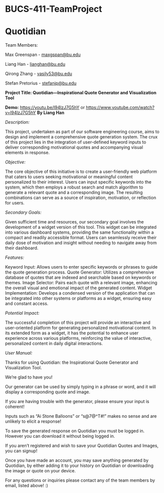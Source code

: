 # BUCS-411-TeamProject
# Quotidian
Team Members:

Max Greenspan - maxgspan@bu.edu

Liang Han - lianghan@bu.edu

Qirong Zhang - vasily53@bu.edu

Stefan Pretorius - stefanjp@bu.edu

**Project Title: Quotidian—Inspirational Quote Generator and Visualization Tool**

**Demo:**
https://youtu.be/l94lzJ7G5hY
or
https://www.youtube.com/watch?v=l94lzJ7G5hY
**By Liang Han**

*Description:*

This project, undertaken as part of our software engineering course, aims to design and implement a comprehensive quote generation system. The crux of this project lies in the integration of user-defined keyword inputs to deliver corresponding motivational quotes and accompanying visual elements in response.

*Objective:*

The core objective of this initiative is to create a user-friendly web platform that caters to users seeking motivational or meaningful content personalized to their interest. Users can input specific keywords into the system, which then employs a robust search and match algorithm to generate a relevant quote and a corresponding image. The resulting combinations can serve as a source of inspiration, motivation, or reflection for users.

*Secondary Goals:*

Given sufficient time and resources, our secondary goal involves the development of a widget version of this tool. This widget can be integrated into various dashboard systems, providing the same functionality within a compact and readily accessible format. Users can seamlessly receive their daily dose of motivation and insight without needing to navigate away from their dashboard.

*Features:*

Keyword Input: Allows users to enter specific keywords or phrases to guide the quote generation process.
Quote Generator: Utilizes a comprehensive database of quotes that are indexed and searchable based on keywords or themes.
Image Selector: Pairs each quote with a relevant image, enhancing the overall visual and emotional impact of the generated content.
Widget Implementation: Develops a condensed version of the application that can be integrated into other systems or platforms as a widget, ensuring easy and constant access.

*Potential Impact:*

The successful completion of this project will provide an interactive and user-oriented platform for generating personalized motivational content. In its extended form as a widget, it has the potential to enhance user experience across various platforms, reinforcing the value of interactive, personalized content in daily digital interactions.

*User Manual:*

Thanks for using Quotidian: the Inspirational Quote Generator and Visualization Tool.

We’re glad to have you!

Our generator can be used by simply typing in a phrase or word, and it will display a corresponding quote and image.

If you are having trouble with the generator, please ensure your input is coherent! 

Inputs such as “Ai Stone Balloons” or “s@7@^T#!” makes no sense and are unlikely to elicit a response!

To save the generated response on Quotidian you must be logged in. However you can download it without being logged in.

If you aren’t registered and wish to save your Quotidian Quotes and Images, you can signup!

Once you have made an account, you may save anything generated by Quotidian, by either adding it to your history on Quotidian or downloading the image or quote on your device.

For any questions or inquiries please contact any of the team members by email, listed above! :)
